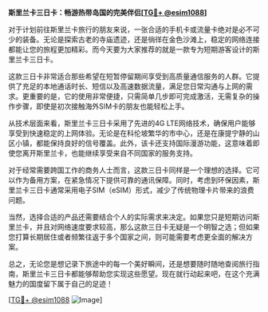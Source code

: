 **斯里兰卡三日卡：畅游热带岛国的完美伴侣[[TG💪+ @esim1088](https://t.me/s/esim1088)]**

对于计划前往斯里兰卡旅行的朋友来说，一张合适的手机卡或流量卡绝对是必不可少的装备。无论是探索古老的寺庙遗迹，还是徜徉在金色沙滩上，稳定的网络连接都能让您的旅程更加精彩。而今天要为大家推荐的就是一款专为短期游客设计的斯里兰卡三日卡。

这款三日卡非常适合那些希望在短暂停留期间享受到高质量通信服务的人群。它提供了充足的本地通话时长、短信以及高速数据流量，满足您日常沟通与上网的需求。更重要的是，它的使用非常便捷，只需简单几步即可完成激活，无需复杂的操作步骤，即使是初次接触海外SIM卡的朋友也能轻松上手。

从技术层面来看，斯里兰卡三日卡采用了先进的4G LTE网络技术，确保用户能够享受到快速稳定的上网体验。无论是在科伦坡繁华的市中心，还是在康提宁静的山区小镇，都能保持良好的信号覆盖。此外，该卡还支持国际漫游功能，这意味着即使您离开斯里兰卡，也能继续享受来自不同国家的服务支持。

对于经常需要跨国工作的商务人士而言，这款三日卡同样是一个理想的选择。它可以作为备用方案，在紧急情况下提供可靠的通讯保障。同时，考虑到环保因素，斯里兰卡三日卡通常采用电子SIM（eSIM）形式，减少了传统物理卡片带来的浪费问题。

当然，选择合适的产品还需要结合个人的实际需求来决定。如果您只是短期访问斯里兰卡，并且对网络速度要求较高，那么这款三日卡无疑是一个明智之选；但如果您打算长期居住或者频繁往返于多个国家之间，则可能需要考虑更全面的解决方案。

总之，无论您是想记录下旅途中的每一个美好瞬间，还是想要随时随地查阅旅行指南，斯里兰卡三日卡都能够帮助您实现这些愿望。现在就行动起来吧，在这个充满魅力的国度留下属于自己的足迹！

[[TG💪+ @esim1088](https://t.me/s/esim1088) ![Image](https://i.postimg.cc/4NQfJmqS/Snipaste-2025-05-13-00-14-12.png)]